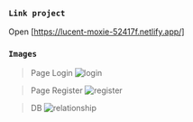 
### `Link project`

Open [https://lucent-moxie-52417f.netlify.app/]

### `Images`
> Page Login
![login](https://user-images.githubusercontent.com/80597229/179952599-e2fe4c06-445a-433d-b76a-da1eb9f7791b.png)

> Page Register
![register](https://user-images.githubusercontent.com/80597229/179952694-7eb4111e-80d4-4477-9df3-245568b35fe1.png)

> DB
![relationship](https://user-images.githubusercontent.com/80597229/179952854-3f6a3428-d54d-4277-93e2-f53341dc55e3.png)
